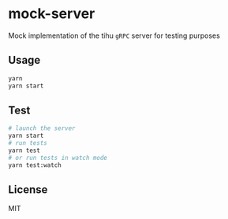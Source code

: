 # mock-server

Mock implementation of the tihu `gRPC` server for testing purposes

## Usage

```sh
yarn
yarn start
```

## Test

```sh
# launch the server
yarn start
# run tests
yarn test
# or run tests in watch mode
yarn test:watch
```

## License

MIT
